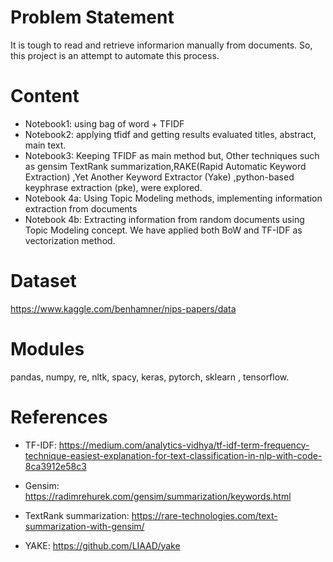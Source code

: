 # Problem Statement

It is tough to read and retrieve informarion manually from documents. So, this project is an attempt to automate this process.

# Content

- Notebook1: using bag of word + TFIDF
- Notebook2: applying tfidf and getting results evaluated titles, abstract, main text.
- Notebook3: Keeping TFIDF as main method but, Other techniques such as gensim TextRank summarization,RAKE(Rapid Automatic Keyword Extraction) ,Yet Another Keyword Extractor (Yake) ,python-based keyphrase extraction (pke), were explored.
- Notebook 4a: Using Topic Modeling methods, implementing information extraction from documents
- Notebook 4b: Extracting information from random documents using Topic Modeling concept. We have applied both BoW and TF-IDF as vectorization method.

# Dataset

 https://www.kaggle.com/benhamner/nips-papers/data

# Modules

pandas, numpy, re, nltk, spacy, keras, pytorch, sklearn , tensorflow.

# References

- TF-IDF: https://medium.com/analytics-vidhya/tf-idf-term-frequency-technique-easiest-explanation-for-text-classification-in-nlp-with-code-8ca3912e58c3

- Gensim: https://radimrehurek.com/gensim/summarization/keywords.html

- TextRank summarization: https://rare-technologies.com/text-summarization-with-gensim/

- YAKE: https://github.com/LIAAD/yake

